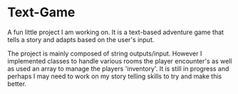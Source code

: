# Text-Game

A fun little project I am working on. It is a text-based adventure game that tells a story and adapts based on the user's input.

The project is mainly composed of string outputs/input. However I implemented classes to handle various rooms the player encounter's as well as used an array to manage the players 'inventory'. It is still in progress and perhaps I may need to work on my story telling skills to try and make this better.
